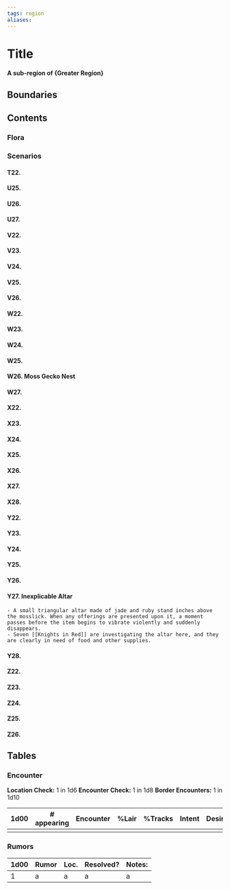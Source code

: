 ```yaml
---
tags: region
aliases:
---
```

# Title
#### A sub-region of {Greater Region}
## Boundaries
## Contents
### Flora
### Scenarios
#### T22.
#### U25.
#### U26.
#### U27.
#### V22.
#### V23.
#### V24.
#### V25.
#### V26.
#### W22.
#### W23.
#### W24.
#### W25.
#### W26. Moss Gecko Nest
#### W27.
#### X22.
#### X23.
#### X24.
#### X25.
#### X26.
#### X27.
#### X28.
#### Y22.
#### Y23.
#### Y24.
#### Y25.
#### Y26.
#### Y27. Inexplicable Altar
	- A small triangular altar made of jade and ruby stand inches above the mosslick. When any offerings are presented upon it, a moment passes before the item begins to vibrate violently and suddenly disappears.
	- Seven [[Knights in Red]] are investigating the altar here, and they are clearly in need of food and other supplies.
#### Y28.
#### Z22.
#### Z23.
#### Z24.
#### Z25.
#### Z26.

## Tables
### Encounter
**Location Check:** 1 in 1d6
**Encounter Check:** 1 in 1d8
**Border Encounters:** 1 in 1d10


| 1d00 | # appearing | Encounter | %Lair | %Tracks | Intent | Desire |
| ---- | ----------- | --------- | ----- | ------- | ------ | ------ |
|      |             |           |       |         |        |        |

### Rumors
| 1d00 | Rumor | Loc. | Resolved? | Notes: |
|------|-------|------|-----------|--------|
| 1    | a     | a    | a         | a      |